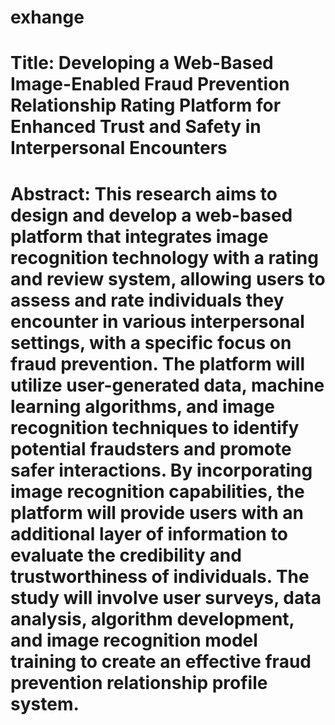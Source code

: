 # exhange

# Title: Developing a Web-Based Image-Enabled Fraud Prevention Relationship Rating Platform for Enhanced Trust and Safety in Interpersonal Encounters

# Abstract: This research aims to design and develop a web-based platform that integrates image recognition technology with a rating and review system, allowing users to assess and rate individuals they encounter in various interpersonal settings, with a specific focus on fraud prevention. The platform will utilize user-generated data, machine learning algorithms, and image recognition techniques to identify potential fraudsters and promote safer interactions. By incorporating image recognition capabilities, the platform will provide users with an additional layer of information to evaluate the credibility and trustworthiness of individuals. The study will involve user surveys, data analysis, algorithm development, and image recognition model training to create an effective fraud prevention relationship profile system.
